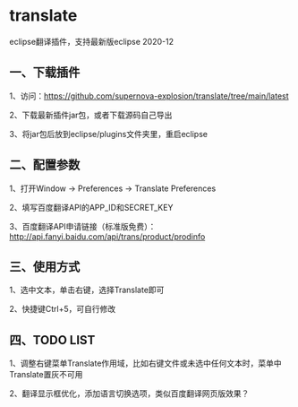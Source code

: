 # translate
eclipse翻译插件，支持最新版eclipse 2020-12

## 一、下载插件

1、访问：https://github.com/supernova-explosion/translate/tree/main/latest

2、下载最新插件jar包，或者下载源码自己导出

3、将jar包后放到eclipse/plugins文件夹里，重启eclipse

## 二、配置参数

1、打开Window -> Preferences -> Translate Preferences

2、填写百度翻译API的APP_ID和SECRET_KEY

3、百度翻译API申请链接（标准版免费）：http://api.fanyi.baidu.com/api/trans/product/prodinfo

## 三、使用方式

1、选中文本，单击右键，选择Translate即可

2、快捷键Ctrl+5，可自行修改

## 四、TODO LIST

1、调整右键菜单Translate作用域，比如右键文件或未选中任何文本时，菜单中Translate置灰不可用

2、翻译显示框优化，添加语言切换选项，类似百度翻译网页版效果？